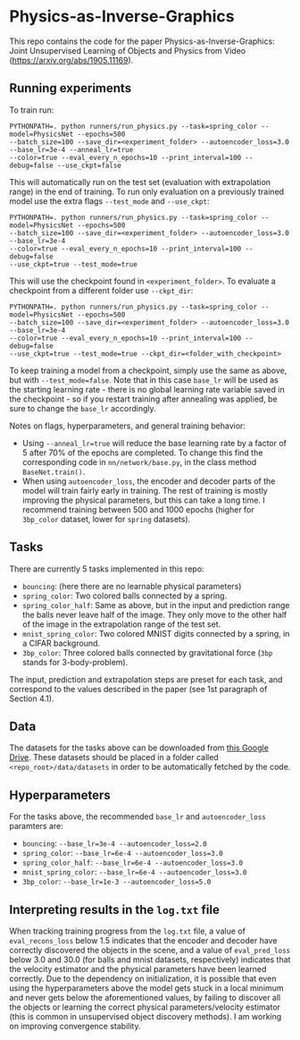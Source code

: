 # Physics-as-Inverse-Graphics

This repo contains the code for the paper Physics-as-Inverse-Graphics: Joint Unsupervised Learning of Objects and Physics from Video (https://arxiv.org/abs/1905.11169).

## Running experiments

To train run:

```
PYTHONPATH=. python runners/run_physics.py --task=spring_color --model=PhysicsNet --epochs=500 
--batch_size=100 --save_dir=<experiment_folder> --autoencoder_loss=3.0 --base_lr=3e-4 --anneal_lr=true
--color=true --eval_every_n_epochs=10 --print_interval=100 --debug=false --use_ckpt=false 
```

This will automatically run on the test set (evaluation with extrapolation range) in the end of training.
To run only evaluation on a previously trained model use the extra flags `--test_mode` and `--use_ckpt`:

```
PYTHONPATH=. python runners/run_physics.py --task=spring_color --model=PhysicsNet --epochs=500 
--batch_size=100 --save_dir=<experiment_folder> --autoencoder_loss=3.0 --base_lr=3e-4 
--color=true --eval_every_n_epochs=10 --print_interval=100 --debug=false 
--use_ckpt=true --test_mode=true 
```

This will use the checkpoint found in `<experiment_folder>`. To evaluate a checkpoint from a different folder use `--ckpt_dir`:

```
PYTHONPATH=. python runners/run_physics.py --task=spring_color --model=PhysicsNet --epochs=500 
--batch_size=100 --save_dir=<experiment_folder> --autoencoder_loss=3.0 --base_lr=3e-4 
--color=true --eval_every_n_epochs=10 --print_interval=100 --debug=false 
--use_ckpt=true --test_mode=true --ckpt_dir=<folder_with_checkpoint>
```

To keep training a model from a checkpoint, simply use the same as above, but with `--test_mode=false`. Note that in this case `base_lr` will be used as the starting learning rate - there is no global learning rate variable saved in the checkpoint - so if you restart training after annealing was applied, be sure to change the `base_lr` accordingly.

Notes on flags, hyperparameters, and general training behavior:
* Using `--anneal_lr=true` will reduce the base learning rate by a factor of 5 after 70% of the epochs are completed. To change this find the corresponding code in `nn/network/base.py`, in the class method `BaseNet.train()`.
* When using `autoencoder_loss`, the encoder and decoder parts of the model will train fairly early in training. The rest of training is mostly improving the physical parameters, but this can take a long time. I recommend training between 500 and 1000 epochs (higher for `3bp_color` dataset, lower for `spring` datasets).


## Tasks

There are currently 5 tasks implemented in this repo: 

* `bouncing`: (here there are no learnable physical parameters)
* `spring_color`: Two colored balls connected by a spring.
* `spring_color_half`: Same as above, but in the input and prediction range the balls never leave half of the image. They only move to the other half of the image in the extrapolation range of the test set.
* `mnist_spring_color`: Two colored MNIST digits connected by a spring, in a CIFAR background.
* `3bp_color`:  Three colored balls connected by gravitational force (`3bp` stands for 3-body-problem).
 
 The input, prediction and extrapolation steps are preset for each task, and correspond to the values described in the paper (see 1st paragraph of Section 4.1).
 
 ## Data
 
 The datasets for the tasks above can be downloaded from [this Google Drive](https://drive.google.com/open?id=16uvdhZiv2CkoDDDNGRG4l_T7LEZXzfyA). These datasets should be placed in a folder called `<repo_root>/data/datasets` in order to be automatically fetched by the code. 
 
 ## Hyperparameters
 
 For the tasks above, the recommended `base_lr` and `autoencoder_loss` paramters are:
 * `bouncing`: `--base_lr=3e-4 --autoencoder_loss=2.0`
* `spring_color`: `--base_lr=6e-4 --autoencoder_loss=3.0`
* `spring_color_half`: `--base_lr=6e-4 --autoencoder_loss=3.0`
* `mnist_spring_color`: `--base_lr=6e-4 --autoencoder_loss=3.0`
* `3bp_color`:  `--base_lr=1e-3 --autoencoder_loss=5.0`
 
 ## Interpreting results in the `log.txt` file
 
 When tracking training progress from the `log.txt` file, a value of `eval_recons_loss` below 1.5 indicates that the encoder and decoder have correctly discovered the objects in the scene, and a value of `eval_pred_loss` below 3.0 and 30.0 (for balls and mnist datasets, respectively) indicates that the velocity estimator and the physical parameters have been learned correctly. Due to the dependency on initialization, it is possible that even using the hyperparameters above the model gets stuck in a local minimum and never gets below the aforementioned values, by failing to discover all the objects or learning the correct physical parameters/velocity estimator (this is common in unsupervised object discovery methods). I am working on improving convergence stability.
 
